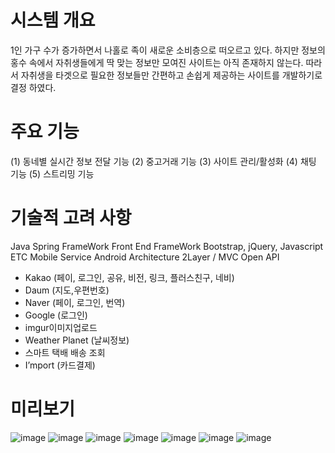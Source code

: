 
# 시스템 개요
1인 가구 수가 증가하면서 나홀로 족이 새로운 소비층으로 떠오르고 있다. 
하지만 정보의 홍수 속에서 자취생들에게 딱 맞는 정보만 모여진 사이트는 아직 존재하지 않는다. 
따라서 자취생을 타겟으로 필요한 정보들만 간편하고 손쉽게 제공하는 사이트를 개발하기로 결정 하였다.

# 주요 기능
(1) 동네별 실시간 정보 전달 기능
(2) 중고거래 기능
(3) 사이트 관리/활성화
(4) 채팅 기능
(5) 스트리밍 기능

# 기술적 고려 사항
 Java
Spring FrameWork
 Front End FrameWork
Bootstrap, jQuery, Javascript ETC
Mobile Service
Android
 Architecture
 2Layer / MVC
Open API 
- Kakao (페이, 로그인, 공유, 비전, 링크, 플러스친구, 네비)
- Daum (지도,우편번호)
- Naver (페이, 로그인, 번역)
- Google (로그인)
- imgur이미지업로드
- Weather Planet (날씨정보)
- 스마트 택배 배송 조회
- I’mport (카드결제)

# 미리보기
![image](https://user-images.githubusercontent.com/44853610/54422833-a99c6480-4752-11e9-909a-334c7506b528.png)
![image](https://user-images.githubusercontent.com/44853610/54423392-f03e8e80-4753-11e9-81f6-e1c95a01baab.png)
![image](https://user-images.githubusercontent.com/44853610/54423438-04828b80-4754-11e9-819a-e81ff765f9b4.png)
![image](https://user-images.githubusercontent.com/44853610/54422436-d8fea180-4751-11e9-9c79-1f514442efd5.png)
![image](https://user-images.githubusercontent.com/44853610/54422794-95f0fe00-4752-11e9-9b25-98291d4b47c4.png)
![image](https://user-images.githubusercontent.com/44853610/54426645-ba9da380-475b-11e9-8b41-dba6c18e812a.png)
![image](https://user-images.githubusercontent.com/44853610/54426635-b5d8ef80-475b-11e9-955a-91837fce7255.png)
